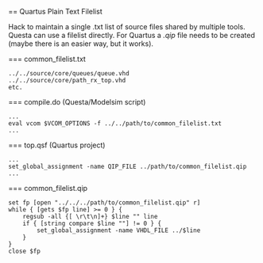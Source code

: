 == Quartus Plain Text Filelist

Hack to maintain a single .txt list of source files shared by multiple
tools. Questa can use a filelist directly. For Quartus a *.qip* file
needs to be created (maybe there is an easier way, but it works).

=== common_filelist.txt

    ../../source/core/queues/queue.vhd
    ../../source/core/path_rx_top.vhd
    etc.

=== compile.do (Questa/Modelsim script)

    ...
    eval vcom $VCOM_OPTIONS -f ../../path/to/common_filelist.txt
    ...
   
=== top.qsf (Quartus project)

    ...
    set_global_assignment -name QIP_FILE ../path/to/common_filelist.qip
    ...

=== common_filelist.qip

    set fp [open "../../../path/to/common_filelist.qip" r]
    while { [gets $fp line] >= 0 } {
        regsub -all {[ \r\t\n]+} $line "" line
        if { [string compare $line ""] != 0 } {
            set_global_assignment -name VHDL_FILE ../$line
        }
    }
    close $fp
